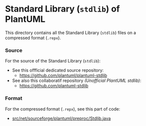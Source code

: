 # Standard Library (`stdlib`) of PlantUML

This directory contains all the Standard Library (`stdlib`) files on a compressed format (`.repx`).

### Source
For the source of the Standard Library (`stdlib`):

- See this offficial dedicated source repository:
  - https://github.com/plantuml/plantuml-stdlib
- See also this collaboratif repository _(Unofficial PlantUML stdlib)_:
  - https://github.com/plantuml-stdlib

### Format
For the compressed format (`.repx`), see this part of code:
 - [src/net/sourceforge/plantuml/preproc/Stdlib.java](https://github.com/plantuml/plantuml/blob/master/src/net/sourceforge/plantuml/preproc/Stdlib.java)

